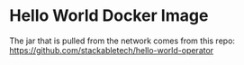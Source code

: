 # Hello World Docker Image

The jar that is pulled from the network comes from this repo: https://github.com/stackabletech/hello-world-operator
